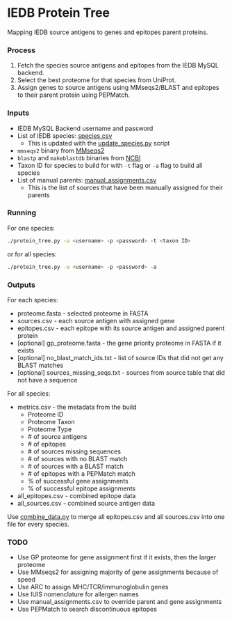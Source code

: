 # IEDB Protein Tree 

Mapping IEDB source antigens to genes and epitopes parent proteins. 

### Process
1. Fetch the species source antigens and epitopes from the IEDB MySQL backend.
2. Select the best proteome for that species from UniProt.
3. Assign genes to source antigens using MMseqs2/BLAST and epitopes to their parent protein using PEPMatch.

### Inputs
- IEDB MySQL Backend username and password
- List of IEDB species: [species.csv](species.csv)
    - This is updated with the [update_species.py](update_species.py) script
- `mmseqs2` binary from [MMseqs2](https://github.com/soedinglab/MMseqs2/releases)
- `blastp` and `makeblastdb` binaries from [NCBI](https://ftp.ncbi.nlm.nih.gov/blast/executables/blast+/LATEST/)
- Taxon ID for species to build for with `-t` flag or `-a` flag to build all species
- List of manual parents: [manual_assignments.csv](manual_assignments.csv)
    - This is the list of sources that have been manually assigned for their parents

### Running
For one species:
``` bash
./protein_tree.py -u <username> -p <password> -t <taxon ID>
```
or for all species:
``` bash
./protein_tree.py -u <username> -p <password> -a
```

### Outputs

For each species:
- proteome.fasta - selected proteome in FASTA
- sources.csv - each source antigen with assigned gene
- epitopes.csv - each epitope with its source antigen and assigned parent protein
- [optional] gp_proteome.fasta - the gene priority proteome in FASTA if it exists
- [optional] no_blast_match_ids.txt - list of source IDs that did not get any BLAST matches
- [optional] sources_missing_seqs.txt - sources from source table that did not have a sequence

For all species:
- metrics.csv - the metadata from the build
    - Proteome ID
    - Proteome Taxon
    - Proteome Type
    - \# of source antigens
    - \# of epitopes
    - \# of sources missing sequences
    - \# of sources with no BLAST match
    - \# of sources with a BLAST match
    - \# of epitopes with a PEPMatch match
    - % of successful gene assignments
    - % of successful epitope assignments
- all_epitopes.csv - combined epitope data
- all_sources.csv - combined source antigen data

Use [combine_data.py](combine_data.py) to merge all epitopes.csv and all sources.csv into one file for every species.

### TODO
- Use GP proteome for gene assignment first if it exists, then the larger proteome
- Use MMseqs2 for assigning majority of gene assignments because of speed
- Use ARC to assign MHC/TCR/immunoglobulin genes
- Use IUIS nomenclature for allergen names
- Use manual_assignments.csv to override parent and gene assignments
- Use PEPMatch to search discontinuous epitopes